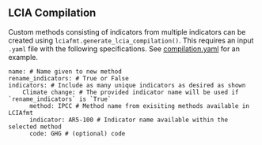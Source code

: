 ## LCIA Compilation

Custom methods consisting of indicators from multiple indicators can be created using `lciafmt.generate_lcia_compilation()`. 
This requires an input `.yaml` file with the following specifications.
See [compilation.yaml](../../tests/compilation.yaml) for an example.

```
name: # Name given to new method
rename_indicators: # True or False
indicators: # Include as many unique indicators as desired as shown
    Climate change: # The provided indicator name will be used if `rename_indicators` is `True`
      method: IPCC # Method name from exisiting methods available in LCIAfmt
      indicator: AR5-100 # Indicator name available within the selected method
      code: GHG # (optional) code
```
